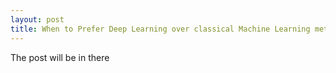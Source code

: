 ```yaml
---
layout: post
title: When to Prefer Deep Learning over classical Machine Learning methods
---
```


The post will be in there
